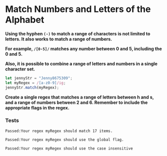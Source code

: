 # Match Numbers and Letters of the Alphabet
**Using the hyphen `(-)` to match a range of characters is not limited to letters. It also works to match a range of numbers.**

**For example, `/[0-5]/` matches any number between 0 and 5, including the 0 and 5.**

**Also, it is possible to combine a range of letters and numbers in a single character set.**

```js
let jennyStr = "Jenny8675309";
let myRegex = /[a-z0-9]/ig;
jennyStr.match(myRegex);
```

**Create a single regex that matches a range of letters between h and s, and a range of numbers between 2 and 6. Remember to include the appropriate flags in the regex.**

### Tests

`Passed:Your regex myRegex should match 17 items.`

`Passed:Your regex myRegex should use the global flag.`

`Passed:Your regex myRegex should use the case insensitive`
